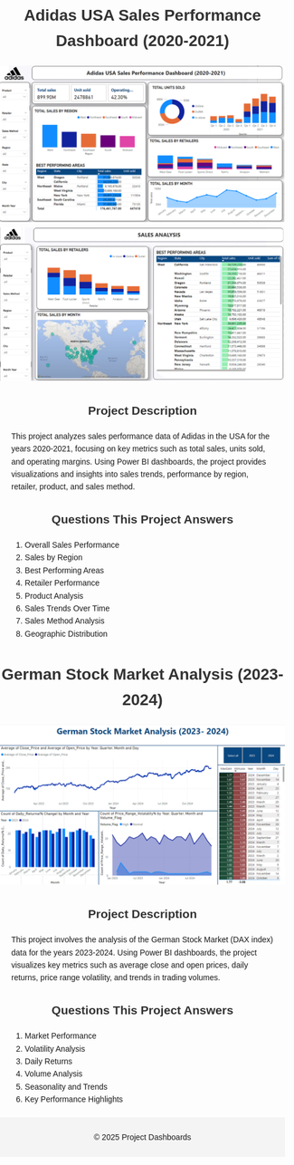 
<html lang="en">
<head>
    <meta charset="UTF-8">
    <meta name="viewport" content="width=device-width, initial-scale=1.0">
    <title>Project Dashboards</title>
    <style>
        body {
            font-family: Arial, sans-serif;
            margin: 0;
            padding: 0;
            line-height: 1.6;
        }
        h1, h2 {
            text-align: center;
            color: #333;
        }
        section {
            margin: 20px;
        }
        .image-container {
            text-align: center;
            margin: 20px 0;
        }
        .image-container img {
            max-width: 100%;
            height: auto;
        }
        footer {
            text-align: center;
            padding: 10px;
            background: #f4f4f4;
        }

        /* Responsive Design *
@media (min-width: 768px) {
            body {
                margin: 0 10%;
            }
        }
        @media (min-width: 1024px) {
            body {
                margin: 0 20%;
            }
        }
    </style>
</head>
<body>
    <h1>Adidas USA Sales Performance Dashboard (2020-2021)</h1>
    <div class="image-container">
        <img src="images/adidas_dashboard.png" alt="Adidas Dashboard Image 1">
        <img src="images/adidas2.png" alt="Adidas Dashboard Image 2">
    </div>
    <section>
        <h2>Project Description</h2>
        <p>
            This project analyzes sales performance data of Adidas in the USA for the years 2020-2021, focusing on key metrics such as total sales, units sold, and operating margins. Using Power BI dashboards, the project provides visualizations and insights into sales trends, performance by region, retailer, product, and sales method.
        </p>
    </section>
    <section>
        <h2>Questions This Project Answers</h2>
        <ol>
            <li>Overall Sales Performance</li>
            <li>Sales by Region</li>
            <li>Best Performing Areas</li>
            <li>Retailer Performance</li>
            <li>Product Analysis</li>
            <li>Sales Trends Over Time</li>
            <li>Sales Method Analysis</li>
            <li>Geographic Distribution</li>
        </ol>
    </section>

<h1>German Stock Market Analysis (2023-2024)</h1>
    <div class="image-container">
        <img src="images/Stock.png" alt="German Stock Market Dashboard">
    </div>
    <section>
        <h2>Project Description</h2>
        <p>
            This project involves the analysis of the German Stock Market (DAX index) data for the years 2023-2024. Using Power BI dashboards, the project visualizes key metrics such as average close and open prices, daily returns, price range volatility, and trends in trading volumes.
        </p>
    </section>
    <section>
        <h2>Questions This Project Answers</h2>
        <ol>
            <li>Market Performance</li>
            <li>Volatility Analysis</li>
            <li>Daily Returns</li>
            <li>Volume Analysis</li>
            <li>Seasonality and Trends</li>
            <li>Key Performance Highlights</li>
        </ol>
    </section>
    <footer>
        <p>&copy; 2025 Project Dashboards</p>
    </footer>
</body>
</html>
